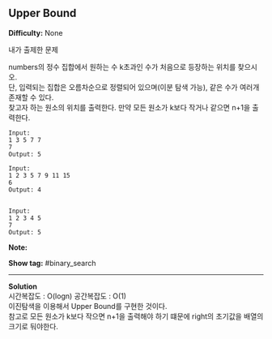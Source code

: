 ## Upper Bound

**Difficulty:** None

내가 출제한 문제

numbers의 정수 집합에서 원하는 수 k초과인 수가 처음으로 등장하는 위치를 찾으시오. <br/>
단, 입력되는 집합은 오름차순으로 정렬되어 있으며(이분 탐색 가능), 같은 수가 여러개 존재할 수 있다. <br/>
찾고자 하는 원소의 위치를 출력한다. 만약 모든 원소가 k보다 작거나 같으면 n+1을 출력한다.


```
Input:
1 3 5 7 7
7
Output: 5

Input:
1 2 3 5 7 9 11 15
6
Output: 4


Input:
1 2 3 4 5
7
Output: 5
```

**Note:** 

**Show tag:** \#binary_search

------------------------------------

**Solution** <br/>
시간복잡도 : O(logn) 공간복잡도 : O(1) <br/>
이진탐색을 이용해서 Upper Bound를 구현한 것이다. <br/>
참고로 모든 원소가 k보다 작으면 n+1을 출력해야 하기 떄문에 right의 초기값을 배열의크기로 둬야한다.
